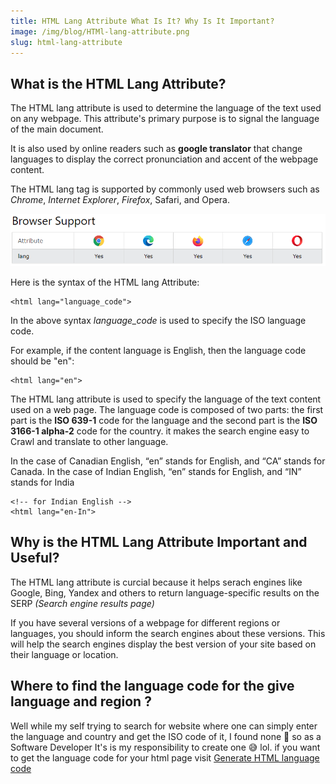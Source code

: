 ```yaml
---
title: HTML Lang Attribute What Is It? Why Is It Important?
image: /img/blog/HTMl-lang-attribute.png
slug: html-lang-attribute
---
```


## What is the HTML Lang Attribute?

The HTML lang attribute is used to determine the language of the text used on any webpage. This attribute's primary purpose is to signal the language of the main document.

It is also used by online readers such as **google translator** that change languages to display the correct pronunciation and accent of the webpage content.

The HTML lang tag is supported by commonly used web browsers such as *Chrome*, *Internet Explorer*, *Firefox*, Safari, and Opera.

![](/img/blog/html-lang-attribute-browser-support.png)

Here is the syntax of the HTML lang Attribute: 
```
<html lang="language_code">
```
In the above syntax *language_code* is used to specify the ISO language code.

For example, if the content language is English, then the language code should be "en":
```
<html lang="en">

```
The HTML lang attribute is used to specify the language of the text content used on a web page. The language code is composed of two parts: the first part is the **ISO 639-1** code for the language and the second part is the **ISO 3166-1 alpha-2** code for the country. it makes the search engine easy to Crawl and translate to other language.

In the case of Canadian English, “en” stands for English, and “CA” stands for Canada. In the case of Indian English, “en” stands for English, and “IN” stands for India
```   
<!-- for Indian English -->
<html lang="en-In"> 
```

## Why is the HTML Lang Attribute Important and Useful?

The HTML lang attribute is curcial because it helps serach engines like Google, Bing, Yandex and others to return language-specific results on the SERP *(Search engine results page)*

If you have several versions of a webpage for different regions or languages, you should inform the search engines about these versions. This will help the search engines display the best version of your site based on their language or location.

## Where to find the language code for the give language and region ?

Well while my self trying to search for website where one can simply enter the language and country and get the ISO code of it, I found none 🤔 so as a Software Developer It's is my responsibility to create one 😅 lol. 
if you want to get the language code for your html page visit [Generate HTML language code](/projects/generate-html-language-code/)
